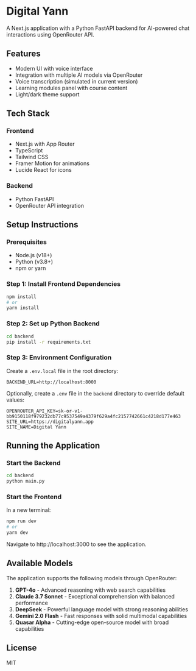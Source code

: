 # Digital Yann

A Next.js application with a Python FastAPI backend for AI-powered chat interactions using OpenRouter API.

## Features

- Modern UI with voice interface
- Integration with multiple AI models via OpenRouter
- Voice transcription (simulated in current version)
- Learning modules panel with course content
- Light/dark theme support

## Tech Stack

### Frontend
- Next.js with App Router
- TypeScript
- Tailwind CSS
- Framer Motion for animations
- Lucide React for icons

### Backend
- Python FastAPI
- OpenRouter API integration

## Setup Instructions

### Prerequisites
- Node.js (v18+)
- Python (v3.8+)
- npm or yarn

### Step 1: Install Frontend Dependencies
```bash
npm install
# or
yarn install
```

### Step 2: Set up Python Backend
```bash
cd backend
pip install -r requirements.txt
```

### Step 3: Environment Configuration
Create a `.env.local` file in the root directory:
```
BACKEND_URL=http://localhost:8000
```

Optionally, create a `.env` file in the `backend` directory to override default values:
```
OPENROUTER_API_KEY=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
SITE_URL=https://digitalyann.app
SITE_NAME=Digital Yann
```

## Running the Application

### Start the Backend
```bash
cd backend
python main.py
```

### Start the Frontend
In a new terminal:
```bash
npm run dev
# or
yarn dev
```

Navigate to http://localhost:3000 to see the application.

## Available Models

The application supports the following models through OpenRouter:

1. **GPT-4o** - Advanced reasoning with web search capabilities
2. **Claude 3.7 Sonnet** - Exceptional comprehension with balanced performance
3. **DeepSeek** - Powerful language model with strong reasoning abilities
4. **Gemini 2.0 Flash** - Fast responses with solid multimodal capabilities
5. **Quasar Alpha** - Cutting-edge open-source model with broad capabilities

## License

MIT 